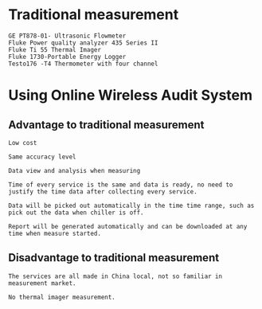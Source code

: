 # Traditional measurement



```
GE PT878-01- Ultrasonic Flowmeter
Fluke Power quality analyzer 435 Series II
Fluke Ti 55 Thermal Imager
Fluke 1730-Portable Energy Logger
Testo176 -T4 Thermometer with four channel
```



# Using Online Wireless Audit System

## Advantage to traditional measurement

    Low cost

    Same accuracy level

    Data view and analysis when measuring

    Time of every service is the same and data is ready, no need to justify the time data after collecting every service.

    Data will be picked out automatically in the time time range, such as pick out the data when chiller is off.

    Report will be generated automatically and can be downloaded at any time when measure started.

## Disadvantage to traditional measurement

    The services are all made in China local, not so familiar in measurement market.

    No thermal imager measurement.

    

    

